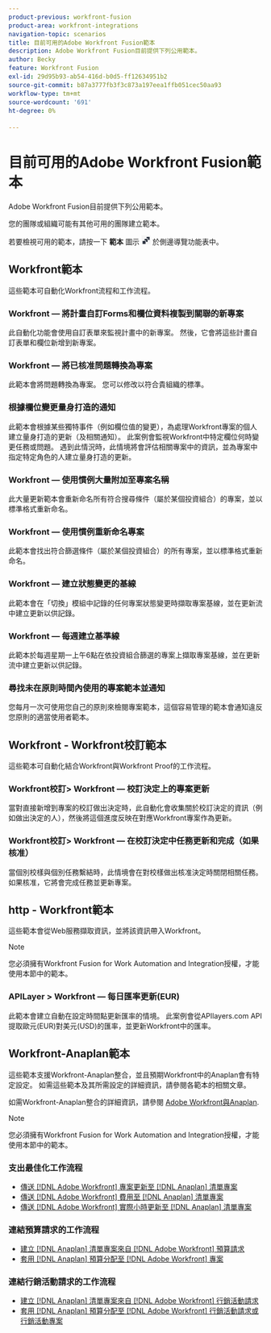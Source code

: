 ```yaml
---
product-previous: workfront-fusion
product-area: workfront-integrations
navigation-topic: scenarios
title: 目前可用的Adobe Workfront Fusion範本
description: Adobe Workfront Fusion目前提供下列公用範本。
author: Becky
feature: Workfront Fusion
exl-id: 29d95b93-ab54-416d-b0d5-ff12634951b2
source-git-commit: b87a3777fb3f3c873a197eea1ffb051cec50aa93
workflow-type: tm+mt
source-wordcount: '691'
ht-degree: 0%

---
```


# 目前可用的Adobe Workfront Fusion範本

Adobe Workfront Fusion目前提供下列公用範本。

您的團隊或組織可能有其他可用的團隊建立範本。

若要檢視可用的範本，請按一下 **範本** 圖示 ![](assets/fusion-template-icon.png) 於側邊導覽功能表中。

## Workfront範本

這些範本可自動化Workfront流程和工作流程。

### Workfront — 將計畫自訂Forms和欄位資料複製到關聯的新專案

此自動化功能會使用自訂表單來監視計畫中的新專案。 然後，它會將這些計畫自訂表單和欄位新增到新專案。

### Workfront — 將已核准問題轉換為專案

此範本會將問題轉換為專案。 您可以修改以符合貴組織的標準。

### 根據欄位變更量身打造的通知

此範本會根據某些獨特事件（例如欄位值的變更），為處理Workfront專案的個人建立量身打造的更新（及相關通知）。 此案例會監視Workfront中特定欄位何時變更任務或問題。 遇到此情況時，此情境將會評估相關專案中的資訊，並為專案中指定特定角色的人建立量身打造的更新。

### Workfront — 使用慣例大量附加至專案名稱

此大量更新範本會重新命名所有符合搜尋條件（屬於某個投資組合）的專案，並以標準格式重新命名。

### Workfront — 使用慣例重新命名專案

此範本會找出符合篩選條件（屬於某個投資組合）的所有專案，並以標準格式重新命名。

### Workfront — 建立狀態變更的基線

此範本會在「切換」模組中記錄的任何專案狀態變更時擷取專案基線，並在更新流中建立更新以供記錄。

### Workfront — 每週建立基準線

此範本於每週星期一上午6點在依投資組合篩選的專案上擷取專案基線，並在更新流中建立更新以供記錄。

### 尋找未在原則時間內使用的專案範本並通知

您每月一次可使用您自己的原則來檢閱專案範本，這個容易管理的範本會通知違反您原則的適當使用者範本。

## Workfront - Workfront校訂範本

這些範本可自動化結合Workfront與Workfront Proof的工作流程。

### Workfront校訂> Workfront — 校訂決定上的專案更新

當對直接新增到專案的校訂做出決定時，此自動化會收集關於校訂決定的資訊（例如做出決定的人），然後將這個進度反映在對應Workfront專案作為更新。

### Workfront校訂> Workfront — 在校訂決定中任務更新和完成（如果核准）

當個別校樣與個別任務繫結時，此情境會在對校樣做出核准決定時關閉相關任務。 如果核准，它將會完成任務並更新專案。

## http - Workfront範本

這些範本會從Web服務擷取資訊，並將該資訊帶入Workfront。

>[!NOTE]
>
> 您必須擁有Workfront Fusion for Work Automation and Integration授權，才能使用本節中的範本。

### APILayer > Workfront — 每日匯率更新(EUR)

此範本會建立自動在設定時間點更新匯率的情境。 此案例會從APIlayers.com API提取歐元(EUR)對美元(USD)的匯率，並更新Workfront中的匯率。

## Workfront-Anaplan範本

這些範本支援Workfront-Anaplan整合，並且預期Workfront中的Anaplan會有特定設定。 如需這些範本及其所需設定的詳細資訊，請參閱各範本的相關文章。

如需Workfront-Anaplan整合的詳細資訊，請參閱 [Adobe Workfront與Anaplan](../../../workfront-integrations-and-apps/adobe-workfront-with-anaplan/anaplan-integration.md).

>[!NOTE]
>
> 您必須擁有Workfront Fusion for Work Automation and Integration授權，才能使用本節中的範本。

### 支出最佳化工作流程

* [傳送 [!DNL Adobe Workfront] 專案更新至 [!DNL Anaplan] 清單專案](../../../workfront-integrations-and-apps/adobe-workfront-with-anaplan/send-workfront-project-actual-hours-updates-to-anaplan-list-item.md)
* [傳送 [!DNL Adobe Workfront] 費用至 [!DNL Anaplan] 清單專案](../../../workfront-integrations-and-apps/adobe-workfront-with-anaplan/send-workfront-project-expenses-to-anaplan-list-item.md)
* [傳送 [!DNL Adobe Workfront] 實際小時更新至 [!DNL Anaplan] 清單專案](../../../workfront-integrations-and-apps/adobe-workfront-with-anaplan/send-workfront-project-actual-hours-updates-to-anaplan-list-item.md)

### 連結預算請求的工作流程

* [建立 [!DNL Anaplan] 清單專案來自 [!DNL Adobe Workfront] 預算請求](../../../workfront-integrations-and-apps/adobe-workfront-with-anaplan/create-an-anaplan-list-item-from-a-workfront-budget-request.md)
* [套用 [!DNL Anaplan] 預算分配至 [!DNL Adobe Workfront] 專案](../../../workfront-integrations-and-apps/adobe-workfront-with-anaplan/apply-anaplan-budget-allocation-to-workfront-projects.md)

### 連結行銷活動請求的工作流程

* [建立 [!DNL Anaplan] 清單專案來自 [!DNL Adobe Workfront] 行銷活動請求](../../../workfront-integrations-and-apps/adobe-workfront-with-anaplan/create-an-anaplan-list-item-from-a-workfront-campaign-request.md)
* [套用 [!DNL Anaplan] 預算分配至 [!DNL Adobe Workfront] 行銷活動請求或行銷活動專案](../../../workfront-integrations-and-apps/adobe-workfront-with-anaplan/apply-anaplan-budget-allocation-to-workfront-campaign-requests-and-projects.md)
